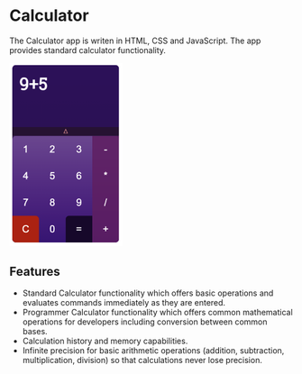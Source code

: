 # Calculator

The Calculator app is writen in HTML, CSS and JavaScript. The app provides standard calculator functionality.

<img src="calculatorvisual.png?raw=true" width="200">

## Features

* Standard Calculator functionality which offers basic operations and evaluates commands immediately as they are entered.
* Programmer Calculator functionality which offers common mathematical operations for developers including conversion between common bases.
* Calculation history and memory capabilities.
* Infinite precision for basic arithmetic operations (addition, subtraction, multiplication, division) so that calculations never lose precision.

